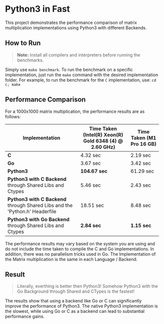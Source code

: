 # Python3 in Fast 

This project demonstrates the performance comparison of matrix multiplication implementations using Python3 with different Backends.

## How to Run

> **Note:** Install all compilers and interpreters before running the benchmarks.

Simply use `make benchmark`. To run the benchmark on a specific implementation, just run the `make` command with the desired implementation folder. For example, to run the benchmark for the `C` implementation, use: `cd c; make`

## Performance Comparison

For a 1000x1000 matrix multiplication, the performance results are as follows:

| Implementation                                                                    | Time Taken (Intel(R) Xeon(R) Gold 6348 (4) @ 2.60 GHz)  | Time Taken (M1 Pro 16 GB) |
|-----------------------------------------------------------------------------------|---------------------------------------------------------|---------------------------|
| **C**                                                                             | 4.32 sec                                                | 2.19 sec                  |
| **Go**                                                                            | 3.67 sec                                                | 3.42 sec                  |
| **Python3**                                                                       | **104.67 sec**                                          | 61.29 sec                 |
| **Python3 with C Backend** through Shared Libs and Ctypes                         | 5.46 sec                                                | 2.43 sec                  |
| **Python3 with C Backend** through Shared Libs and the 'Python.h' Headerfile      | 18.51 sec                                               | 8.48 sec                  |
| **Python3 with Go Backend** through Shared Libs and Ctypes                        | **2.84 sec**                                            | **1.15 sec**              |

The performance results may vary based on the system you are using and do not include the time taken to compile the C and Go implementations. In addition, there was no parallelism tricks used in Go. The Implementation of the Matrix multiplication is the same in each Language / Backend.

## Result 

> Literally, everthing is better then Python3! Somehow Python3 with the Go Background through Shared and CTypes is the fastest!

The results show that using a backend like Go or C can significantly improve the performance of Python3. The native Python3 implementation is the slowest, while using Go or C as a backend can lead to substantial performance gains.
